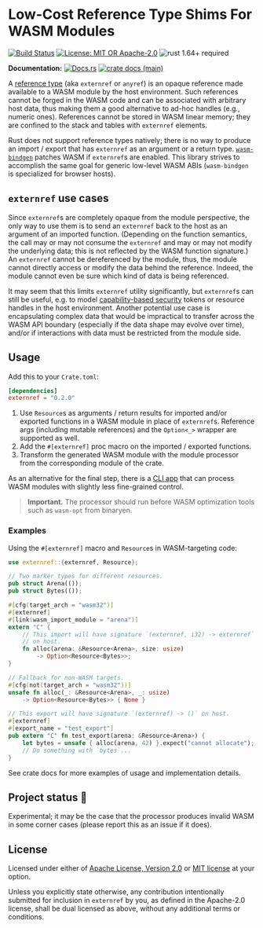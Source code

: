 # Low-Cost Reference Type Shims For WASM Modules

[![Build Status](https://github.com/slowli/externref/workflows/CI/badge.svg?branch=main)](https://github.com/slowli/externref/actions)
[![License: MIT OR Apache-2.0](https://img.shields.io/badge/License-MIT%2FApache--2.0-blue)](https://github.com/slowli/externref#license)
![rust 1.64+ required](https://img.shields.io/badge/rust-1.64+-blue.svg?label=Required%20Rust)

**Documentation:** [![Docs.rs](https://docs.rs/externref/badge.svg)](https://docs.rs/externref/)
[![crate docs (main)](https://img.shields.io/badge/main-yellow.svg?label=docs)](https://slowli.github.io/externref/externref/)

A [reference type] (aka `externref` or `anyref`) is an opaque reference made available to
a WASM module by the host environment. Such references cannot be forged in the WASM code
and can be associated with arbitrary host data, thus making them a good alternative to
ad-hoc handles (e.g., numeric ones). References cannot be stored in WASM linear memory; they are
confined to the stack and tables with `externref` elements.

Rust does not support reference types natively; there is no way to produce an import / export
that has `externref` as an argument or a return type. [`wasm-bindgen`] patches WASM if
`externref`s are enabled. This library strives to accomplish the same goal for generic
low-level WASM ABIs (`wasm-bindgen` is specialized for browser hosts).

## `externref` use cases

Since `externref`s are completely opaque from the module perspective, the only way to use
them is to send an `externref` back to the host as an argument of an imported function.
(Depending on the function semantics, the call may or may not consume the `externref`
and may or may not modify the underlying data; this is not reflected
by the WASM function signature.) An `externref` cannot be dereferenced by the module,
thus, the module cannot directly access or modify the data behind the reference. Indeed,
the module cannot even be sure which kind of data is being referenced.

It may seem that this limits `externref` utility significantly,
but `externref`s can still be useful, e.g. to model [capability-based security] tokens
or resource handles in the host environment. Another potential use case is encapsulating
complex data that would be impractical to transfer across the WASM API boundary
(especially if the data shape may evolve over time), and/or if interactions with data
must be restricted from the module side.

## Usage

Add this to your `Crate.toml`:

```toml
[dependencies]
externref = "0.2.0"
```

1. Use `Resource`s as arguments / return results for imported and/or exported functions
  in a WASM module in place of `externref`s. Reference args (including mutable references)
  and the `Option<_>` wrapper are supported as well.
2. Add the `#[externref]` proc macro on the imported / exported functions.
3. Transform the generated WASM module with the module processor
  from the corresponding module of the crate.

As an alternative for the final step, there is a [CLI app](crates/cli)
that can process WASM modules with slightly less fine-grained control.

> **Important.** The processor should run before WASM optimization tools such as
> `wasm-opt` from binaryen.

### Examples

Using the `#[externref]` macro and `Resource`s in WASM-targeting code:

```rust
use externref::{externref, Resource};

// Two marker types for different resources.
pub struct Arena(());
pub struct Bytes(());

#[cfg(target_arch = "wasm32")]
#[externref]
#[link(wasm_import_module = "arena")]
extern "C" {
    // This import will have signature `(externref, i32) -> externref`
    // on host.
    fn alloc(arena: &Resource<Arena>, size: usize) 
        -> Option<Resource<Bytes>>;
}

// Fallback for non-WASM targets.
#[cfg(not(target_arch = "wasm32"))]
unsafe fn alloc(_: &Resource<Arena>, _: usize) 
    -> Option<Resource<Bytes>> { None }

// This export will have signature `(externref) -> ()` on host.
#[externref]
#[export_name = "test_export"]
pub extern "C" fn test_export(arena: &Resource<Arena>) {
    let bytes = unsafe { alloc(arena, 42) }.expect("cannot allocate");
    // Do something with `bytes`...
}
```

See crate docs for more examples of usage and implementation details.

## Project status 🚧

Experimental; it may be the case that the processor produces invalid WASM
in some corner cases (please report this as an issue if it does).

## License

Licensed under either of [Apache License, Version 2.0](LICENSE-APACHE)
or [MIT license](LICENSE-MIT) at your option.

Unless you explicitly state otherwise, any contribution intentionally submitted
for inclusion in `externref` by you, as defined in the Apache-2.0 license,
shall be dual licensed as above, without any additional terms or conditions.

[reference type]: https://webassembly.github.io/spec/core/syntax/types.html#reference-types
[`wasm-bindgen`]: https://crates.io/crates/wasm-bindgen
[capability-based security]: https://en.wikipedia.org/wiki/Capability-based_security
